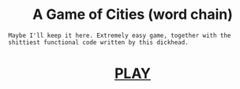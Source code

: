 <center>

# A Game of Cities (word chain)

</center>

```
Maybe I'll keep it here. Extremely easy game, together with the shittiest functional code written by this dickhead. 
```

<center> 

# [PLAY](https://s1000dev.github.io/cities/) 

</center>
